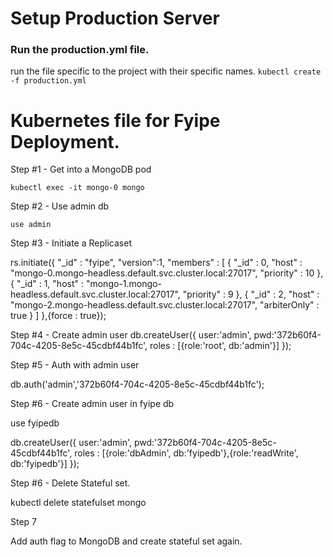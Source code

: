 # Setup Production Server

###  Run the production.yml file. 

run the file specific to the project with their specific names.
`kubectl create -f production.yml`

# Kubernetes file for Fyipe Deployment. 

Step #1 - Get into a MongoDB pod 

`kubectl exec -it mongo-0 mongo`

Step #2 - Use admin db

`use admin`

Step #3 - Initiate a Replicaset

rs.initiate({
     "_id" : "fyipe",
     "version":1,
     "members" : [
          {
               "_id" : 0,
               "host" : "mongo-0.mongo-headless.default.svc.cluster.local:27017",
               "priority" : 10
          },
          {
               "_id" : 1,
               "host" : "mongo-1.mongo-headless.default.svc.cluster.local:27017",
               "priority" : 9
          },
          {
               "_id" : 2,
               "host" : "mongo-2.mongo-headless.default.svc.cluster.local:27017",
               "arbiterOnly" : true
          }
     ]
},{force : true});


Step #4 - Create admin user
db.createUser({
  user:'admin', pwd:'372b60f4-704c-4205-8e5c-45cdbf44b1fc', roles : [{role:'root', db:'admin'}]
});

Step #5 - Auth with admin user

db.auth('admin','372b60f4-704c-4205-8e5c-45cdbf44b1fc');

Step #6 - Create admin user in fyipe db

use fyipedb

db.createUser({
  user:'admin', pwd:'372b60f4-704c-4205-8e5c-45cdbf44b1fc', roles : [{role:'dbAdmin', db:'fyipedb'},{role:'readWrite', db:'fyipedb'}]
});

Step #6 - Delete Stateful set. 

kubectl delete statefulset mongo

Step 7

Add auth flag to MongoDB and create stateful set again. 






